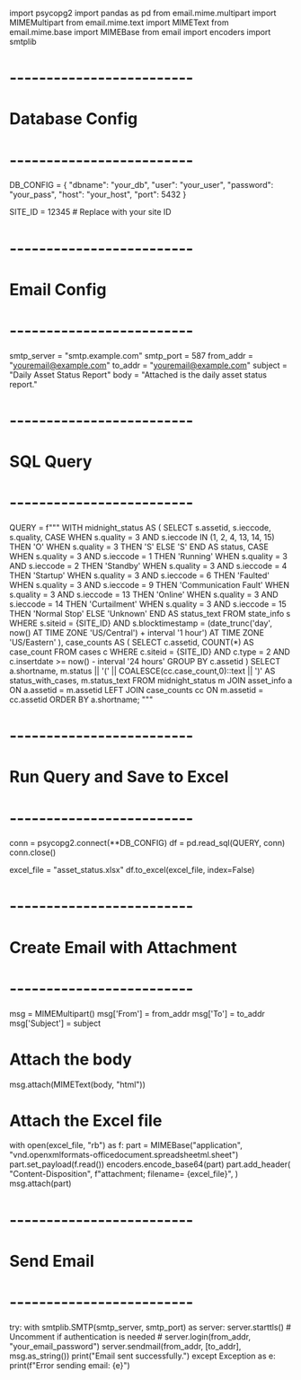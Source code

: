 import psycopg2
import pandas as pd
from email.mime.multipart import MIMEMultipart
from email.mime.text import MIMEText
from email.mime.base import MIMEBase
from email import encoders
import smtplib

# -------------------------
# Database Config
# -------------------------
DB_CONFIG = {
    "dbname": "your_db",
    "user": "your_user",
    "password": "your_pass",
    "host": "your_host",
    "port": 5432
}

SITE_ID = 12345  # Replace with your site ID

# -------------------------
# Email Config
# -------------------------
smtp_server = "smtp.example.com"
smtp_port = 587
from_addr = "youremail@example.com"
to_addr = "youremail@example.com"
subject = "Daily Asset Status Report"
body = "Attached is the daily asset status report."

# -------------------------
# SQL Query
# -------------------------
QUERY = f"""
WITH midnight_status AS (
    SELECT 
        s.assetid,
        s.ieccode,
        s.quality,
        CASE 
            WHEN s.quality = 3 AND s.ieccode IN (1, 2, 4, 13, 14, 15) THEN 'O'
            WHEN s.quality = 3 THEN 'S'
            ELSE 'S'
        END AS status,
        CASE 
            WHEN s.quality = 3 AND s.ieccode = 1  THEN 'Running'
            WHEN s.quality = 3 AND s.ieccode = 2  THEN 'Standby'
            WHEN s.quality = 3 AND s.ieccode = 4  THEN 'Startup'
            WHEN s.quality = 3 AND s.ieccode = 6  THEN 'Faulted'
            WHEN s.quality = 3 AND s.ieccode = 9  THEN 'Communication Fault'
            WHEN s.quality = 3 AND s.ieccode = 13 THEN 'Online'
            WHEN s.quality = 3 AND s.ieccode = 14 THEN 'Curtailment'
            WHEN s.quality = 3 AND s.ieccode = 15 THEN 'Normal Stop'
            ELSE 'Unknown'
        END AS status_text
    FROM state_info s
    WHERE s.siteid = {SITE_ID}
      AND s.blocktimestamp = (date_trunc('day', now() AT TIME ZONE 'US/Central') + interval '1 hour') AT TIME ZONE 'US/Eastern'
),
case_counts AS (
    SELECT 
        c.assetid,
        COUNT(*) AS case_count
    FROM cases c
    WHERE c.siteid = {SITE_ID}
      AND c.type = 2
      AND c.insertdate >= now() - interval '24 hours'
    GROUP BY c.assetid
)
SELECT 
    a.shortname,
    m.status || '(' || COALESCE(cc.case_count,0)::text || ')' AS status_with_cases,
    m.status_text
FROM midnight_status m
JOIN asset_info a ON a.assetid = m.assetid
LEFT JOIN case_counts cc ON m.assetid = cc.assetid
ORDER BY a.shortname;
"""

# -------------------------
# Run Query and Save to Excel
# -------------------------
conn = psycopg2.connect(**DB_CONFIG)
df = pd.read_sql(QUERY, conn)
conn.close()

excel_file = "asset_status.xlsx"
df.to_excel(excel_file, index=False)

# -------------------------
# Create Email with Attachment
# -------------------------
msg = MIMEMultipart()
msg['From'] = from_addr
msg['To'] = to_addr
msg['Subject'] = subject

# Attach the body
msg.attach(MIMEText(body, "html"))

# Attach the Excel file
with open(excel_file, "rb") as f:
    part = MIMEBase("application", "vnd.openxmlformats-officedocument.spreadsheetml.sheet")
    part.set_payload(f.read())
    encoders.encode_base64(part)
    part.add_header(
        "Content-Disposition",
        f"attachment; filename= {excel_file}",
    )
    msg.attach(part)

# -------------------------
# Send Email
# -------------------------
try:
    with smtplib.SMTP(smtp_server, smtp_port) as server:
        server.starttls()
        # Uncomment if authentication is needed
        # server.login(from_addr, "your_email_password")
        server.sendmail(from_addr, [to_addr], msg.as_string())
    print("Email sent successfully.")
except Exception as e:
    print(f"Error sending email: {e}")

